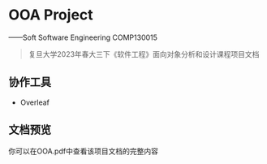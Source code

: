 # OOA Project
——Soft Software Engineering COMP130015
> 复旦大学2023年春大三下《软件工程》面向对象分析和设计课程项目文档


## 协作工具

- Overleaf

## 文档预览
你可以在OOA.pdf中查看该项目文档的完整内容



